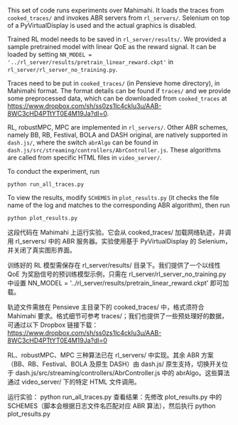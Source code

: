 This set of code runs experiments over Mahimahi. It loads the traces from `cooked_traces/` and invokes ABR servers from `rl_servers/`. Selenium on top of a PyVirtualDisplay is used and the actual graphics is disabled.

Trained RL model needs to be saved in `rl_server/results/`. We provided a sample pretrained model with linear QoE as the reward signal. It can be loaded by setting `NN_MODEL = '../rl_server/results/pretrain_linear_reward.ckpt'` in `rl_server/rl_server_no_training.py`.

Traces need to be put in `cooked_traces/` (in Pensieve home directory), in Mahimahi format. The format details can be found if `traces/` and we provide some preprocessed data, which can be downloaded from `cooked_traces` at https://www.dropbox.com/sh/ss0zs1lc4cklu3u/AAB-8WC3cHD4PTtYT0E4M19Ja?dl=0. 

RL, robustMPC, MPC are implemented in `rl_servers/`. Other ABR schemes, namely BB, RB, Festival, BOLA and DASH original, are natively supported in `dash.js/`, where the switch `abrAlgo` can be found in `dash.js/src/streaming/controllers/AbrController.js`. These algorithms are called from specific HTML files in `video_server/`.

To conduct the experiment, run
```
python run_all_traces.py
```

To view the results, modify `SCHEMES` in `plot_results.py` (it checks the file name of the log and matches to the corresponding ABR algorithm), then run 
```
python plot_results.py
```


这段代码在 Mahimahi 上运行实验。它会从 cooked_traces/ 加载网络轨迹，并调用 rl_servers/ 中的 ABR 服务器。实验使用基于 PyVirtualDisplay 的 Selenium，并关闭了真实图形界面。

训练好的 RL 模型需保存在 rl_server/results/ 目录下。我们提供了一个以线性 QoE 为奖励信号的预训练模型示例，只需在 rl_server/rl_server_no_training.py 中设置
NN_MODEL = '../rl_server/results/pretrain_linear_reward.ckpt' 即可加载。

轨迹文件需放在 Pensieve 主目录下的 cooked_traces/ 中，格式须符合 Mahimahi 要求。格式细节可参考 traces/；我们也提供了一些预处理好的数据，可通过以下 Dropbox 链接下载：
https://www.dropbox.com/sh/ss0zs1lc4cklu3u/AAB-8WC3cHD4PTtYT0E4M19Ja?dl=0

RL、robustMPC、MPC 三种算法已在 rl_servers/ 中实现。其余 ABR 方案（BB、RB、Festival、BOLA 及原生 DASH）由 dash.js/ 原生支持，切换开关位于 dash.js/src/streaming/controllers/AbrController.js 中的 abrAlgo。这些算法通过 video_server/ 下的特定 HTML 文件调用。

运行实验：
    python run_all_traces.py
查看结果：先修改 plot_results.py 中的 SCHEMES（脚本会根据日志文件名匹配对应 ABR 算法），然后执行
    python plot_results.py
